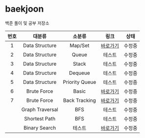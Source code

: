 # baekjoon

백준 풀이 및 공부 저장소


|번호|대분류|소분류|링크|상태|
|:---:|:---:|:---:|:---:|:---:|
|1|Data Structure|Map/Set|[바로가기](https://github.com/Ian0121/baekjoon/tree/main/solution/Data_Structure_Map_Set)|수정중|
|2|Data Structure|Queue|테스트|수정중|
|3|Data Structure|Stack|테스트|수정중|
|4|Data Structure|Dequeue|테스트|수정중|
|5|Data Structure|Priority Queue|테스트|수정중|
|6|Brute Force|Basic|[바로가기](https://github.com/Ian0121/baekjoon/tree/main/solution/Brute_Force_Basic)|수정중|
|7|Brute Force|Back Tracking|[바로가기](https://github.com/Ian0121/baekjoon/tree/main/solution/Brute_Force_Back_Tracking)|수정중|
||Graph Traversal|BFS|테스트|수정중|
||Shortest Path|BFS|테스트|수정중|
||Binary Search|테스트|[바로가기](https://github.com/Ian0121/baekjoon/tree/main/solution/Binary_Search)|수정중|
